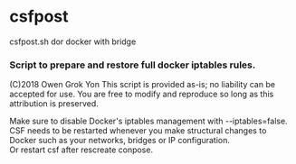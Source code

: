 # csfpost
csfpost.sh dor docker with bridge


### Script to prepare and restore full docker iptables rules.

(C)2018 Owen Grok Yon
This script is provided as-is; no liability can be accepted for use.
You are free to modify and reproduce so long as this attribution is preserved.

Make sure to disable Docker's iptables management with --iptables=false.
CSF needs to be restarted whenever you make structural changes to Docker such as your networks, bridges or IP configuration.  
Or restart csf after rescreate conpose.
